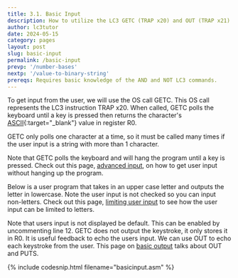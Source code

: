 ```yaml
---
title: 3.1. Basic Input
description: How to utilize the LC3 GETC (TRAP x20) and OUT (TRAP x21) to get user input and to echo the input back to the user.
author: lc3tutor
date: 2024-05-15
category: pages
layout: post
slug: basic-input
permalink: /basic-input
prevp: '/number-bases'
nextp: '/value-to-binary-string'
prereqs: Requires basic knowledge of the AND and NOT LC3 commands.
---
```


To get input from the user, we will use the OS call GETC. This OS call represents the LC3 instruction TRAP x20. When called, GETC polls the keyboard until a key is pressed then returns the character's [ASCII](/ascii-table){:target="_blank"} value in register R0.

GETC only polls one character at a time, so it must be called many times if the user input is a string with more than 1 character.

Note that GETC polls the keyboard and will hang the program until a key is pressed. Check out this page, [advanced input](/advanced-input), on how to get user input without hanging up the program.

Below is a user program that takes in an upper case letter and outputs the letter in lowercase. Note the user input is not checked so you can input non-letters. Check out this page, [limiting user input](/limit-input) to see how the user input can be limited to letters.

Note that users input is not displayed be default. This can be enabled by uncommenting line 12. GETC does not output the keystroke, it only stores it in R0. It is useful feedback to echo the users input. We can use OUT to echo each keystroke from the user. This page on [basic output](/basic-output) talks about OUT and PUTS.

{% include codesnip.html filename="basicinput.asm" %}